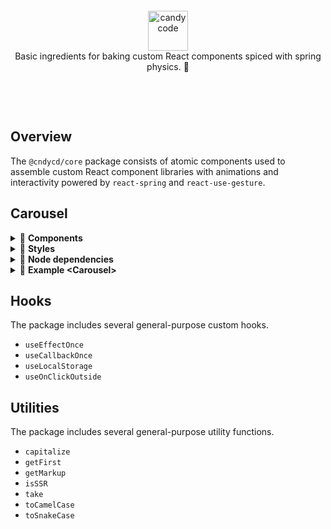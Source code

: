 &nbsp;

&nbsp;

<div align="center">
  <a href="https://candycode.co/">
    <img alt="candycode" src="https://storage.googleapis.com/candycode/candycode.svg" height="64">
  </a>
</div>
<div align="center">
  Basic ingredients for baking custom React components spiced with spring physics. 🧁
</div>

&nbsp;

&nbsp;

## Overview

The `@cndycd/core` package consists of atomic components used to assemble custom React component libraries with animations and interactivity powered by `react-spring` and `react-use-gesture`.


## Carousel

<details><summary>📃 <b>Components</b></summary>

These atomic components can be used to assemble a custom &lt;Carousel&gt; component. Every rendered component accepts `className` and `style` props (as well as all other props accepted by a React DOM node). These props may be used to supplement the basic styles provided in the `styles.css` file, which must be manually added to the project and contain only the minimal CSS necessary for the carousel to function.

The &lt;Provider&gt; component must be the parent of all other carousel components and accepts the following props.

| **prop**        | **default**    | type                          | **details**                                                  |
| --------------- | -------------- | ----------------------------- | ------------------------------------------------------------ |
| totalSlides     |                | number                        | **required**<br /><br />the value must match the length of the `children` prop passed to the &lt;Track&gt; component |
| orientation     | `'horizontal'` | 'horizontal' or 'vertical'    | determines the orientation of the carousel track             |
| focusMode       | `'auto'`       | 'auto', 'manual', or 'always' | `'auto'`toggles keyboard, mouse, and touch interactivity based on whether or not the carousel is visible in the viewport<br /><br />`'manual'` enables interactivity when the carousel is hovered, clicked, or touched and disables it when something outside the carousel is clicked or touched<br /><br />`'always'` always enables interactivity; best when used for carousels that are permanently visible within in the viewport |
| inViewThreshold | `50`           | number                        | the number of pixels of the carousel that must be visible in the viewport before automatically gaining focus when `focusMode` is set to `'auto'` |
| allowGestures   | `true`         | bool                          | enable or disable mouse and touch gestures                   |
| dragThreshold   | `50`           | number                        | the number of pixels the track must be panned to initiate an automatic slide change |
| allowKeyboard   | `true`         | bool                          | enable or disable keyboard interactivity                     |
| keyboardMode    | `'standard'`   | 'standard' or 'gaming'        | `'standard'` listens to `ArrowUp`, `ArrowLeft`, `ArrowDown`, `ArrowRight` keyboard codes for advancing through slides<br /><br />`'gaming'` listens to `KeyW`, `KeyA`, `KeyS`, and `KeyD` in addition to all `'standard'` keys |
| allowExpansion  | `true`         | bool                          | enable or disable expanded-mode support                      |
| allowFullscreen | `true`         | bool                          | enable or disable fullscreen-mode support                    |


The &lt;Wrapper&gt; component is placed within the &lt;Provider&gt; component and must contain a &lt;Track&gt; component and may optionally include a &lt;Drawer&gt; component or any other React nodes.

The &lt;Track&gt; component is placed within the &lt;Wrapper&gt; component and must contain one or more &lt;Slide&gt; components as direct children. Each &lt;Slide&gt; component contains the contents of one panel of the carousel.

The optional &lt;Drawer&gt; component may be placed placed within the &lt;Wrapper&gt; and can be used to contain one or more control elements or other React nodes.

The following control components include built-in interactivity on click and touch events. They may be placed anywhere within the &lt;Provider&gt; component and can accept a `children` prop to wrap its behavior around any React node.

- &lt;Start&gt; moves to the first slide
- &lt;Backward&gt; moves to the previous slide
- &lt;Forward&gt; moves to the next slide
- &lt;End&gt; moves to the last slide
- &lt;Expand&gt; toggles expanded mode
- &lt;Fullscreen&gt; toggles fullscreen mode
</details>

<details><summary>📃 <b>Styles</b></summary>

### Basic carousel functionality *(required)*

```css
.carousel {
  position: relative;
  display: flex;
  width: 100%;
  height: 100%;
  overflow: hidden;
}

.carousel-intersection-observer {
  position: relative;
  display: flex;
  width: 100%;
  height: 100%;
}

.carousel-track {
  position: relative;
  z-index: 0;
  display: flex;
  height: 100%;
}

.carousel-slide {
  min-width: 100%;
  width: 100%;
  max-width: 100%;
  min-height: 100%;
  height: 100%;
  max-height: 100%;
}

.carousel-slide > * {
  min-width: 100% !important;
  width: 100% !important;
  max-width: 100% !important;
  min-height: 100% !important;
  height: 100% !important;
  max-height: 100% !important;
}

.carousel-slide img {
  pointer-events: none !important;
  user-select: none !important;
}

.carousel-button--disabled {
  opacity: 0.5;
  cursor: not-allowed;
}
```

### Gesture functionality *(optional)*

```css
.carousel--gestures {
  touch-action: none;
}

.carousel--gestures * {
  user-select: none;
}
```

### Expansion functionality *(optional)*

```css
.carousel--expanded {
  position: fixed;
  left: 0;
  right: 0;
  top: 0;
  bottom: 0;
  z-index: 1000;
  background: rgba(0, 0, 0, 0.5);
}
```

### &lt;Drawer&gt; component *(optional)*

```css
.carousel-drawer {
  position: absolute;
  left: 0;
  right: 0;
  bottom: 0;
  z-index: 10;
  display: flex;
  justify-content: space-around;
  align-items: center;
}
```
</details>

<details><summary>📃 <b>Node dependencies</b></summary>

Use of the assembled &lt;Carousel&gt; component requires the following peer dependencies.

- `classnames`
- `prop-types`
- `react`
- `react-dom`
- `react-intersection-observer`
- `react-spring`
- `react-use-gesture`
- `react-use-measure`
</details>

<details><summary>📃 <b>Example &lt;Carousel&gt;</b></summary>

```javascript
import React from "react";
import {
  Provider,
  Wrapper,
  Track,
  Slide,
  Drawer,
  Start,
  Backward,
  Forward,
  End,
  Expand,
  Fullscreen,
} from "@cndycd/core/carousel";

export const Carousel = ({ children, ...rest }) => {
  return (
    <Provider totalSlides={children.length ? children.length : 1} {...rest}>
      <Wrapper>
        <Track>
          {children.length ? (
            children.map((child, index) => <Slide key={index}>{child}</Slide>)
          ) : (
            <Slide>{children}</Slide>
          )}
        </Track>
        <Drawer>
          <Start />
          <Backward />
          <Expand />
          <Fullscreen />
          <Forward />
          <End />
        </Drawer>
      </Wrapper>
    </Provider>
  );
};
```
</details>

## Hooks
The package includes several general-purpose custom hooks.

- `useEffectOnce`
- `useCallbackOnce`
- `useLocalStorage`
- `useOnClickOutside`


## Utilities
The package includes several general-purpose utility functions.

- `capitalize`
- `getFirst`
- `getMarkup`
- `isSSR`
- `take`
- `toCamelCase`
- `toSnakeCase`
